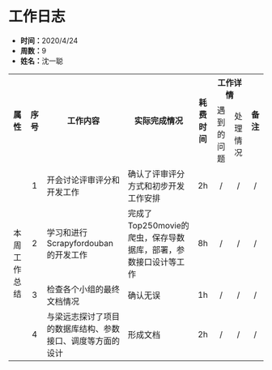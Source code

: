 <h1>工作日志</h1>
<ul>
    <li><strong>时间：</strong>2020/4/24</li>
    <li><strong>周数：</strong>9</li>
    <li><strong>姓名：</strong>沈一聪</li>
</ul>
<table style="text-align:center">
  <tr>
    <th rowspan="2">属性</th>
    <th rowspan="2">序号</th>
    <th rowspan="2">工作内容</th>
    <th rowspan="2">实际完成情况</th>
    <th rowspan="2">耗费时间</th>
    <th colspan="2">工作详情</th>
    <th rowspan="2">备注</th>
  </tr>
  <tr>
    <td>遇到的问题</td>
    <td>处理情况</td>
  </tr>
  <tr>
    <td rowspan="4">本周工作总结</td>
    <td>1</td>
    <td style="text-align:left">开会讨论评审评分和开发工作</td>
    <td style="text-align:left">确认了评审评分方式和初步开发工作安排</td>
    <td>2h</td>
    <td>/</td>
    <td>/</td>
    <td>/</td>
  </tr>
  <tr>
    <td>2</td>
    <td style="text-align:left">学习和进行Scrapyfordouban的开发工作</td>
    <td style="text-align:left">完成了Top250movie的爬虫，保存导数据库，部署，参数接口设计等工作</td>
    <td>8h</td>
    <td>/</td>
    <td>/</td>
    <td>/</td>
  </tr>
  <tr>
    <td>3</td>
    <td style="text-align:left">检查各个小组的最终文档情况</td>
    <td style="text-align:left">确认无误</td>
    <td>1h</td>
    <td>/</td>
    <td>/</td>
    <td>/</td>
  </tr>
  <tr>
    <td>4</td>
    <td style="text-align:left">与梁远志探讨了项目的数据库结构、参数接口、调度等方面的设计</td>
    <td style="text-align:left">形成文档</td>
    <td>2h</td>
    <td>/</td>
    <td>/</td>
    <td>/</td>
  </tr>
</table>
